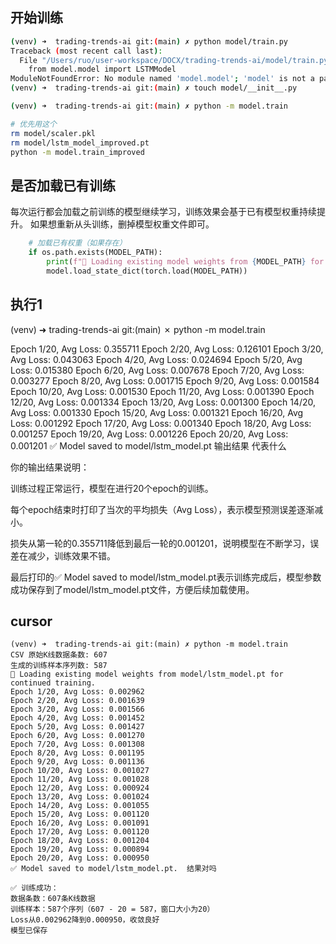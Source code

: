 ## 开始训练
```bash
(venv) ➜  trading-trends-ai git:(main) ✗ python model/train.py
Traceback (most recent call last):
  File "/Users/ruo/user-workspace/DOCX/trading-trends-ai/model/train.py", line 12, in <module>
    from model.model import LSTMModel
ModuleNotFoundError: No module named 'model.model'; 'model' is not a package
(venv) ➜  trading-trends-ai git:(main) ✗ touch model/__init__.py

(venv) ➜  trading-trends-ai git:(main) ✗ python -m model.train

# 优先用这个
rm model/scaler.pkl 
rm model/lstm_model_improved.pt
python -m model.train_improved
```

## 是否加载已有训练
每次运行都会加载之前训练的模型继续学习，训练效果会基于已有模型权重持续提升。
如果想重新从头训练，删掉模型权重文件即可。
```python
    # 加载已有权重（如果存在）
    if os.path.exists(MODEL_PATH):
        print(f"🔄 Loading existing model weights from {MODEL_PATH} for continued training.")
        model.load_state_dict(torch.load(MODEL_PATH))
```

## 执行1
(venv) ➜  trading-trends-ai git:(main) ✗ python -m model.train

Epoch 1/20, Avg Loss: 0.355711
Epoch 2/20, Avg Loss: 0.126101
Epoch 3/20, Avg Loss: 0.043063
Epoch 4/20, Avg Loss: 0.024694
Epoch 5/20, Avg Loss: 0.015380
Epoch 6/20, Avg Loss: 0.007678
Epoch 7/20, Avg Loss: 0.003277
Epoch 8/20, Avg Loss: 0.001715
Epoch 9/20, Avg Loss: 0.001584
Epoch 10/20, Avg Loss: 0.001530
Epoch 11/20, Avg Loss: 0.001390
Epoch 12/20, Avg Loss: 0.001334
Epoch 13/20, Avg Loss: 0.001300
Epoch 14/20, Avg Loss: 0.001330
Epoch 15/20, Avg Loss: 0.001321
Epoch 16/20, Avg Loss: 0.001292
Epoch 17/20, Avg Loss: 0.001340
Epoch 18/20, Avg Loss: 0.001257
Epoch 19/20, Avg Loss: 0.001226
Epoch 20/20, Avg Loss: 0.001201
✅ Model saved to model/lstm_model.pt 输出结果 代表什么

你的输出结果说明：

训练过程正常运行，模型在进行20个epoch的训练。

每个epoch结束时打印了当次的平均损失（Avg Loss），表示模型预测误差逐渐减小。

损失从第一轮的0.355711降低到最后一轮的0.001201，说明模型在不断学习，误差在减少，训练效果不错。

最后打印的✅ Model saved to model/lstm_model.pt表示训练完成后，模型参数成功保存到了model/lstm_model.pt文件，方便后续加载使用。

## cursor
```
(venv) ➜  trading-trends-ai git:(main) ✗ python -m model.train
CSV 原始K线数据条数: 607
生成的训练样本序列数: 587
🔄 Loading existing model weights from model/lstm_model.pt for continued training.
Epoch 1/20, Avg Loss: 0.002962
Epoch 2/20, Avg Loss: 0.001639
Epoch 3/20, Avg Loss: 0.001566
Epoch 4/20, Avg Loss: 0.001452
Epoch 5/20, Avg Loss: 0.001427
Epoch 6/20, Avg Loss: 0.001270
Epoch 7/20, Avg Loss: 0.001308
Epoch 8/20, Avg Loss: 0.001195
Epoch 9/20, Avg Loss: 0.001136
Epoch 10/20, Avg Loss: 0.001027
Epoch 11/20, Avg Loss: 0.001028
Epoch 12/20, Avg Loss: 0.000924
Epoch 13/20, Avg Loss: 0.001024
Epoch 14/20, Avg Loss: 0.001055
Epoch 15/20, Avg Loss: 0.001120
Epoch 16/20, Avg Loss: 0.001091
Epoch 17/20, Avg Loss: 0.001120
Epoch 18/20, Avg Loss: 0.001204
Epoch 19/20, Avg Loss: 0.000894
Epoch 20/20, Avg Loss: 0.000950
✅ Model saved to model/lstm_model.pt.  结果对吗

✅ 训练成功：
数据条数：607条K线数据
训练样本：587个序列（607 - 20 = 587，窗口大小为20）
Loss从0.002962降到0.000950，收敛良好
模型已保存
```
